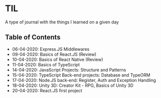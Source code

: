 # TIL

A type of journal with the things I learned on a given day

## Table of Contents

- 06-04-2020: Express.JS Middlewares
- 09-04-2020: Basics of React.JS (Review)
- 10-04-2020: Basics of React Native (Review)
- 11-04-2020: Basics of TypeScript
- 14-04-2020: JavaScript Projects: Structure and Patterns
- 15-04-2020: TypeScript Back-end projects: Database and TypeORM
- 17-04-2020: Node.JS back-end: Register, Auth and Exception Handling
- 18-04-2020: Unity 3D: Creator Kit - RPG, Basics of Unity 3D
- 20-04-2020: React.JS first project